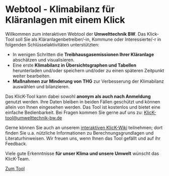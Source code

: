 # Webtool - Klimabilanz für Kläranlagen mit einem Klick

Willkommen zum interaktiven Webtool der **Umwelttechnik BW**.
Das Klick-Tool soll Sie als Kläranlagenbetreiber/-in,
Kommune oder Interessierte/-r in folgenden Schlüsselaktivitäten unterstützten:

- In wenigen Schritten die **Treibhausgasemissionen Ihrer Kläranlage** abschätzen und visualisieren.
- Eine erste **Klimabilanz in Übersichtsgraphen und Tabellen** herunterladen und/oder speichern und/oder
  zu einen späteren Zeitpunkt weiter bearbeiten.
- **Maßnahmen zur Minderung von THG** zur Verbesserung der Klimabilanz auswählen und bilanzieren.

Das KlicK-Tool kann dabei sowohl **anonym als auch nach Anmeldung** genutzt werden.
Ihre Daten bleiben in beiden Fällen geschützt und können allein von Ihnen eingesehen werden.
Das Tool ist kostenlos und bietet eine einfache Bedienbarkeit.
Bei Fragen kommen Sie gerne auf uns zu: [KlicK-tool@umwelttechnik-bw.de](mailto:KlicK-tool@umwelttechnik-bw.de)

Gerne können Sie auch an unserem [interaktiven KlicK-Wiki](https://codeberg.org/slowtec/klick/wiki) teilnehmen;
dort finden Sie u.a. nützliche Informationen zu Berechnungsgrundlagen und Literaturhinweisen.
Wir freuen uns, wenn Ihnen das Tool gefällt und auf ihr Feedback.

Viele gute Erkenntnisse **für unser Klima und unsere Umwelt** wünscht das KlicK-Team.

<a class="rounded bg-primary px-2 py-1 text-sm font-semibold text-black shadow-sm no-underline" href="/tool">Zum Tool</a>
